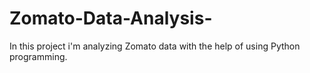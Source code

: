 # Zomato-Data-Analysis-
In this project i'm analyzing Zomato data with the help of using Python programming.
